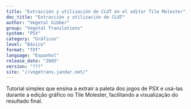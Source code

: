 ```yaml
---
title: "Extracción y utilización de CLUT en el editor Tile Molester"
doc_title: "Extracción y utilización de CLUT"
author: "Vegetal Gibber"
group: "Vegetal Translations"
system: "PSX"
category: "Gráficos"
level: "Básico"
format: "TXT"
language: "Espanhol"
release_date: "2005"
version: "???"
site: "//vegetrans.jandar.net/"
---
```

Tutorial simples que ensina a extrair a paleta dos jogos de PSX e usá-las durante a edição gráfico no Tile Molester, facilitando a visualização do resultado final.